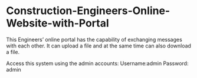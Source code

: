 # Construction-Engineers-Online-Website-with-Portal
This Engineers’ online portal has the capability of exchanging messages with each other. It can upload a file and at the same time can also download a file. 


Access this system using the admin accounts:
Username:admin
Password: admin
